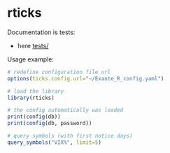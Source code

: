 # rticks

Documentation is tests:
- here [tests/](./tests)

Usage example:

```R
# redefine configuration file url
options(ticks.config.url="~/Exante_R_config.yaml")

# load the library
library(rticks)

# the config automatically was loaded
print(config(db))
print(config(db, password))

# query symbols (with first notice days)
query_symbols("VIX%", limit=5)
```



